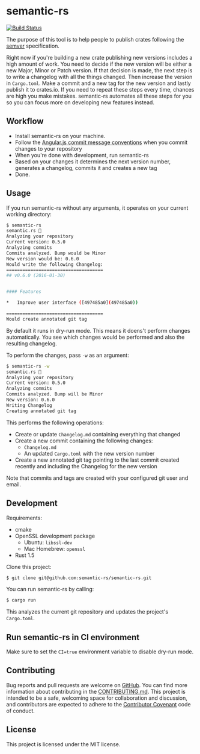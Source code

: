 # semantic-rs

[![Build Status](https://travis-ci.org/semantic-rs/semantic-rs.svg?branch=master)](https://travis-ci.org/semantic-rs/semantic-rs)

The purpose of this tool is to help people to publish crates following the [semver](http://semver.org/) specification.

Right now if you're building a new crate publishing new versions includes a high amount of work. You need to decide if the new version will be either a new Major, Minor or Patch version. If that decision is made, the next step is to write a changelog with all the things changed. Then increase the version in `Cargo.toml`. Make a commit and a new tag for the new version and lastly publish it to crates.io.
If you need to repeat these steps every time, chances are high you make mistakes.
semantic-rs automates all these steps for you so you can focus more on developing new features instead.

## Workflow

- Install semantic-rs on your machine.
- Follow the [Angular.js commit message conventions](https://docs.google.com/document/d/1QrDFcIiPjSLDn3EL15IJygNPiHORgU1_OOAqWjiDU5Y/edit?pref=2&pli=1) when you commit changes to your repository
- When you're done with development, run semantic-rs
- Based on your changes it determines the next version number, generates a changelog, commits it and creates a new tag
- Done.

## Usage

If you run semantic-rs without any arguments, it operates on your current working directory:

```bash
$ semantic-rs
semantic.rs 🚀
Analyzing your repository
Current version: 0.5.0
Analyzing commits
Commits analyzed. Bump would be Minor
New version would be: 0.6.0
Would write the following Changelog:
====================================
## v0.6.0 (2016-01-30)


#### Features

*   Improve user interface ([497485a0](497485a0))

====================================
Would create annotated git tag
```

By default it runs in dry-run mode. This means it doens't perform changes automatically. You see which changes would be performed and also the resulting changelog.

To perform the changes, pass `-w` as an argument:

```bash
$ semantic-rs -w
semantic.rs 🚀
Analyzing your repository
Current version: 0.5.0
Analyzing commits
Commits analyzed. Bump will be Minor
New version: 0.6.0
Writing Changelog
Creating annotated git tag
```
This performs the following operations:
- Create or update `Changelog.md` containing everything that changed
- Create a new commit containing the following changes:
  - `Changelog.md`
  - An updated `Cargo.toml` with the new version number
- Create a new annotated git tag pointing to the last commit created recently and including the Changelog for the new version

Note that commits and tags are created with your configured git user and email.

## Development

Requirements:
- cmake
- OpenSSL development package
  - Ubuntu: `libssl-dev`
  - Mac Homebrew: `openssl`
- Rust 1.5

Clone this project:

```bash
$ git clone git@github.com:semantic-rs/semantic-rs.git
```

You can run semantic-rs by calling:

```bash
$ cargo run
```

This analyzes the current git repository and updates the project's `Cargo.toml`.

## Run semantic-rs in CI environment

Make sure to set the `CI=true` environment variable to disable dry-run mode.

## Contributing

Bug reports and pull requests are welcome on [GitHub](https://github.com/semantic-rs/semantic-rs).
You can find more information about contributing in the [CONTRIBUTING.md](https://github.com/semantic-rs/semantic-rs/blob/master/CONTRIBUTING.md).
This project is intended to be a safe, welcoming space for collaboration and discussion, and contributors are expected to adhere to the [Contributor Covenant](http://contributor-covenant.org/) code of conduct.

## License

This project is licensed under the MIT license.

